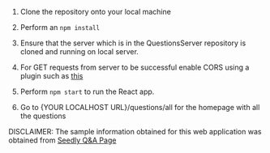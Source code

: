 1. Clone the repository onto your local machine

2. Perform an `npm install`

3. Ensure that the server which is in the QuestionsServer repository is cloned and running on local server.

4. For GET requests from server to be successful enable CORS using a plugin such as [this](https://chrome.google.com/webstore/detail/allow-cors-access-control/lhobafahddgcelffkeicbaginigeejlf?hl=en)

5. Perform `npm start` to run the React app.

6. Go to {YOUR LOCALHOST URL}/questions/all for the homepage with all the questions


DISCLAIMER: The sample information obtained for this web application was obtained from [Seedly Q&A Page](https://seedly.sg/questions)